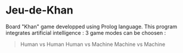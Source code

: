 # Jeu-de-Khan
Board "Khan" game developped using Prolog language. 
This program integrates artificial intelligence : 3 game modes can be choosen : 
> Human vs Human 
> Human vs Machine 
> Machine vs Machine
